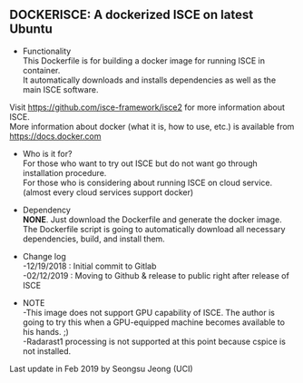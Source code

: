 DOCKERISCE: A dockerized ISCE on latest Ubuntu
---


- Functionality<br>
This Dockerfile is for building a docker image for running ISCE in container.<br>
It automatically downloads and installs dependencies as well as the main ISCE software.

Visit https://github.com/isce-framework/isce2 for more information about ISCE.<br>
More information about docker (what it is, how to use, etc.) is available from https://docs.docker.com

- Who is it for?<br>
For those who want to try out ISCE but do not want go through installation procedure.<br>
For those who is considering about running ISCE on cloud service. (almost every cloud services support docker)

- Dependency<br>
**NONE**. Just download the Dockerfile and generate the docker image.<br>
The Dockerfile script is going to automatically download all necessary dependencies, build, and install them.


- Change log<br>
-12/19/2018 : Initial commit to Gitlab<br>
-02/12/2019 : Moving to Github & release to public right after release of ISCE

- NOTE<br>
-This image does not support GPU capability of ISCE. The author is going to try this when a GPU-equipped machine becomes available to his hands. ;)<br>
-Radarast1 processing is not supported at this point because cspice is not installed.


Last update in Feb 2019 by Seongsu Jeong (UCI)
